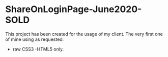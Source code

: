 # ShareOnLoginPage-June2020-SOLD
This project has been created for the usage of my client.
The very first one of mine using as requested: 
- raw CSS3 
-HTML5
only.

